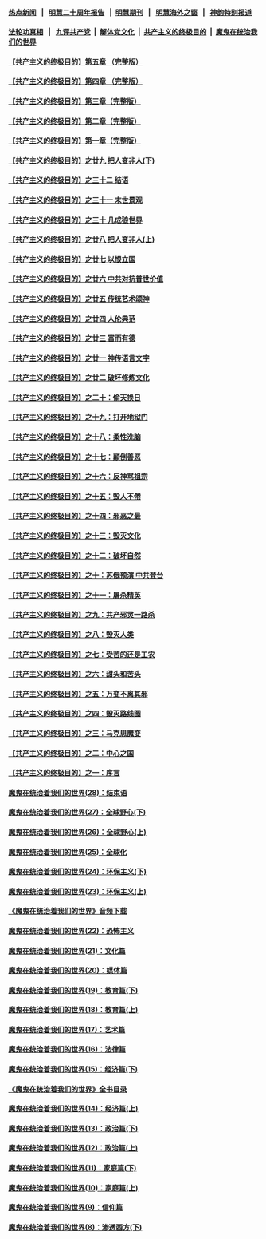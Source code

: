 #### [热点新闻](热点新闻.md?t=08161055)  &nbsp;&nbsp;|&nbsp;&nbsp; [明慧二十周年报告](https://github.com/gfw-breaker/mh-reports/blob/master/README.md?t=08161055) &nbsp;&nbsp;|&nbsp;&nbsp;[明慧期刊](https://github.com/gfw-breaker/mh-qikan) &nbsp;&nbsp;|&nbsp;&nbsp; [明慧海外之窗](https://github.com/gfw-breaker/mh-news/blob/master/README.md?t=08161055) &nbsp;&nbsp;|&nbsp;&nbsp; [神韵特别报道](https://github.com/gfw-breaker/mh-news/blob/master/shenyun.md?t=08161055) 

#### [法轮功真相](https://github.com/gfw-breaker/truth/blob/master/README.md?t=08161055) &nbsp;&nbsp;|&nbsp;&nbsp; [九评共产党](../../../../9ping.md/blob/master/README.md?t=08161055) &nbsp;|&nbsp; [解体党文化](../../../../jtdwh.md/blob/master/README.md?t=08161055)  &nbsp;|&nbsp; [共产主义的终极目的](../../../../gczydzjmd.md/blob/master/README.md?t=08161055) &nbsp;|&nbsp; [魔鬼在统治我们的世界](../../../../mgztzwmdsj.md/blob/master/README.md?t=08161055) 

#### [【共产主义的终极目的】第五章 （完整版）](../pages/nsc422/n11428912.md?t=08161055) 

#### [【共产主义的终极目的】第四章 （完整版）](../pages/nsc422/n11428907.md?t=08161055) 

#### [【共产主义的终极目的】第三章（完整版）](../pages/nsc422/n11428848.md?t=08161055) 

#### [【共产主义的终极目的】第二章（完整版）](../pages/nsc422/n11428831.md?t=08161055) 

#### [【共产主义的终极目的】第一章（完整版）](../pages/nsc422/n11417651.md?t=08161055) 

#### [【共产主义的终极目的】之廿九 把人变非人(下)](../pages/nsc422/n11344140.md?t=08161055) 

#### [【共产主义的终极目的】之三十二 结语](../pages/nsc422/n11360535.md?t=08161055) 

#### [【共产主义的终极目的】之三十一 末世景观](../pages/nsc422/n11351129.md?t=08161055) 

#### [【共产主义的终极目的】之三十 几成狼世界](../pages/nsc422/n11348280.md?t=08161055) 

#### [【共产主义的终极目的】之廿八 把人变非人(上)](../pages/nsc422/n11340492.md?t=08161055) 

#### [【共产主义的终极目的】之廿七 以恨立国](../pages/nsc422/n11336944.md?t=08161055) 

#### [【共产主义的终极目的】之廿六 中共对抗普世价值](../pages/nsc422/n11324785.md?t=08161055) 

#### [【共产主义的终极目的】之廿五 传统艺术颂神](../pages/nsc422/n11296396.md?t=08161055) 

#### [【共产主义的终极目的】之廿四 人伦典范](../pages/nsc422/n11296397.md?t=08161055) 

#### [【共产主义的终极目的】之廿三 富而有德](../pages/nsc422/n11283598.md?t=08161055) 

#### [【共产主义的终极目的】之廿一 神传语言文字](../pages/nsc422/n11263265.md?t=08161055) 

#### [【共产主义的终极目的】之廿二 破坏修炼文化](../pages/nsc422/n11245728.md?t=08161055) 

#### [【共产主义的终极目的】之二十：偷天换日](../pages/nsc422/n11238846.md?t=08161055) 

#### [【共产主义的终极目的】之十九：打开地狱门](../pages/nsc422/n11206376.md?t=08161055) 

#### [【共产主义的终极目的】之十八：柔性洗脑](../pages/nsc422/n11199994.md?t=08161055) 

#### [【共产主义的终极目的】之十七：颠倒善恶](../pages/nsc422/n11179782.md?t=08161055) 

#### [【共产主义的终极目的】之十六：反神骂祖宗](../pages/nsc422/n11166798.md?t=08161055) 

#### [【共产主义的终极目的】之十五：毁人不倦](../pages/nsc422/n11166792.md?t=08161055) 

#### [【共产主义的终极目的】之十四：邪恶之最](../pages/nsc422/n11150249.md?t=08161055) 

#### [【共产主义的终极目的】之十三：毁灭文化](../pages/nsc422/n11135227.md?t=08161055) 

#### [【共产主义的终极目的】之十二：破坏自然](../pages/nsc422/n11135214.md?t=08161055) 

#### [【共产主义的终极目的】之十：苏俄预演 中共登台](../pages/nsc422/n11118424.md?t=08161055) 

#### [【共产主义的终极目的】之十一：屠杀精英](../pages/nsc422/n11118442.md?t=08161055) 

#### [【共产主义的终极目的】之九：共产邪灵一路杀](../pages/nsc422/n11114139.md?t=08161055) 

#### [【共产主义的终极目的】之八：毁灭人类](../pages/nsc422/n11108503.md?t=08161055) 

#### [【共产主义的终极目的】之七：受苦的还是工农](../pages/nsc422/n11101809.md?t=08161055) 

#### [【共产主义的终极目的】之六：甜头和苦头](../pages/nsc422/n11096971.md?t=08161055) 

#### [【共产主义的终极目的】之五：万变不离其邪](../pages/nsc422/n11091285.md?t=08161055) 

#### [【共产主义的终极目的】之四：毁灭路线图](../pages/nsc422/n11086284.md?t=08161055) 

#### [【共产主义的终极目的】之三：马克思魔变](../pages/nsc422/n11061941.md?t=08161055) 

#### [【共产主义的终极目的】之二：中心之国](../pages/nsc422/n11047728.md?t=08161055) 

#### [【共产主义的终极目的】之一：序言](../pages/nsc422/n11086077.md?t=08161055) 

#### [魔鬼在统治着我们的世界(28)：结束语](../pages/nsc422/n10936246.md?t=08161055) 

#### [魔鬼在统治着我们的世界(27)：全球野心(下)](../pages/nsc422/n10928319.md?t=08161055) 

#### [魔鬼在统治着我们的世界(26)：全球野心(上)](../pages/nsc422/n10900318.md?t=08161055) 

#### [魔鬼在统治着我们的世界(25)：全球化](../pages/nsc422/n10788205.md?t=08161055) 

#### [魔鬼在统治着我们的世界(24)：环保主义(下)](../pages/nsc422/n10695307.md?t=08161055) 

#### [魔鬼在统治着我们的世界(23)：环保主义(上)](../pages/nsc422/n10688613.md?t=08161055) 

#### [《魔鬼在统治着我们的世界》音频下载](../pages/nsc422/n10635553.md?t=08161055) 

#### [魔鬼在统治着我们的世界(22)：恐怖主义](../pages/nsc422/n10614727.md?t=08161055) 

#### [魔鬼在统治着我们的世界(21)：文化篇](../pages/nsc422/n10597706.md?t=08161055) 

#### [魔鬼在统治着我们的世界(20)：媒体篇](../pages/nsc422/n10586579.md?t=08161055) 

#### [魔鬼在统治着我们的世界(19)：教育篇(下)](../pages/nsc422/n10564808.md?t=08161055) 

#### [魔鬼在统治着我们的世界(18)：教育篇(上)](../pages/nsc422/n10526970.md?t=08161055) 

#### [魔鬼在统治着我们的世界(17)：艺术篇](../pages/nsc422/n10499093.md?t=08161055) 

#### [魔鬼在统治着我们的世界(16)：法律篇](../pages/nsc422/n10485969.md?t=08161055) 

#### [魔鬼在统治着我们的世界(15)：经济篇(下)](../pages/nsc422/n10469975.md?t=08161055) 

#### [《魔鬼在统治着我们的世界》全书目录](../pages/nsc422/n10464261.md?t=08161055) 

#### [魔鬼在统治着我们的世界(14)：经济篇(上)](../pages/nsc422/n10457370.md?t=08161055) 

#### [魔鬼在统治着我们的世界(13)：政治篇(下)](../pages/nsc422/n10448270.md?t=08161055) 

#### [魔鬼在统治着我们的世界(12)：政治篇(上)](../pages/nsc422/n10444576.md?t=08161055) 

#### [魔鬼在统治着我们的世界(11)：家庭篇(下)](../pages/nsc422/n10440961.md?t=08161055) 

#### [魔鬼在统治着我们的世界(10)：家庭篇(上)](../pages/nsc422/n10435448.md?t=08161055) 

#### [魔鬼在统治着我们的世界(9)：信仰篇](../pages/nsc422/n10432159.md?t=08161055) 

#### [魔鬼在统治着我们的世界(8)：渗透西方(下)](../pages/nsc422/n10429603.md?t=08161055) 

